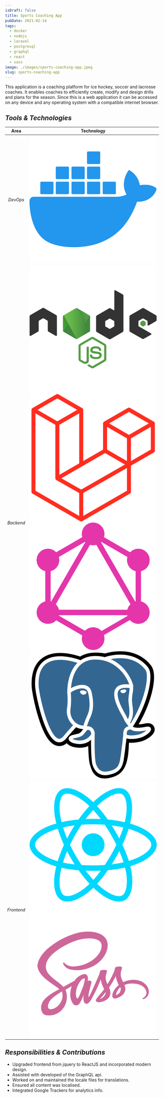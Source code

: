 ```yaml
---
isDraft: false
title: Sports Coaching App
pubDate: 2021-02-14
tags:
  - docker
  - nodejs
  - laravel
  - postgresql
  - graphql
  - react
  - sass
image: ./images/sports-coaching-app.jpeg
slug: sports-coaching-app
---
```


This application is a coaching platform for ice hockey, soccer and lacrosse coaches. It
enables coaches to efficiently create, modify and design drills and plans for the season. Since this is a web application it can be accessed on any device and any operating system with a compatible internet browser.

## *Tools & Technologies*

|    Area    |                                                     Technology                                                      |
| :--------: | :-----------------------------------------------------------------------------------------------------------------: |
|  *DevOps*  |                                             [![dockerIcon]][dockerUrl]                                              |
| *Backend*  | [![nodejsIcon]][nodejsUrl] [![laravelIcon]][laravelUrl] [![graphqlIcon]][graphqlUrl] [![postgresIcon]][postgresUrl] |
| *Frontend* |                                   [![reactIcon]][reactUrl] [![sassIcon]][sassUrl]                                   |

## *Responsibilities & Contributions*

- Upgraded frontend from jquery to ReactJS and incorporated modern design.
- Assisted with developed of the GraphQL api.
- Worked on and maintained the locale files for translations.
- Ensured all content was localised.
- Integrated Google Trackers for analytics info.

[dockerIcon]: ../icons/docker.svg "Docker"
[nodejsIcon]: ../icons/nodejs.svg "NodeJS"
[laravelIcon]: ../icons/laravel.svg "Laravel"
[graphqlIcon]: ../icons/graphql.svg "GraphQL"
[postgresIcon]: ../icons/postgresql.svg "PostgreSQL"
[reactIcon]: ../icons/react.svg "ReactJS"
[sassIcon]: ../icons/sass.svg "SaSS"
[dockerUrl]: https://www.docker.com
[nodejsUrl]: https://nodejs.org
[laravelUrl]: https://laravel.com
[reactUrl]: https://react.dev
[sassUrl]: https://sass-lang.com
[graphqlUrl]: https://graphql.org
[postgresUrl]: https://www.postgresql.org
